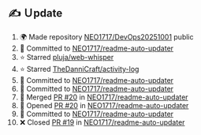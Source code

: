 
## ✍️ Ｕpdate

<!--START_SECTION:activity-->
1. 🌍 Made repository [NEO1717/DevOps20251001](https://github.com/NEO1717/DevOps20251001) public
2. 🚀 Committed to [NEO1717/readme-auto-updater](https://github.com/NEO1717/readme-auto-updater/commit/454ccd0357c87c130922ae2e5b6c8e5d0fc1193a)
3. ⭐ Starred [pluja/web-whisper](https://github.com/pluja/web-whisper)
4. ⭐ Starred [TheDanniCraft/activity-log](https://github.com/TheDanniCraft/activity-log)
5. 🚀 Committed to [NEO1717/readme-auto-updater](https://github.com/NEO1717/readme-auto-updater/commit/9759b8d6317ad52fa635da94e2caf81e371dac69)
6. 🚀 Committed to [NEO1717/readme-auto-updater](https://github.com/NEO1717/readme-auto-updater/commit/ba9566c94b35b80b18da7f740053db3f8066b8fe)
7. 🔀 Merged [PR #20](https://github.com/NEO1717/readme-auto-updater/pull/20) in [NEO1717/readme-auto-updater](https://github.com/NEO1717/readme-auto-updater)
8. 🔀 Opened [PR #20](https://github.com/NEO1717/readme-auto-updater/pull/20) in [NEO1717/readme-auto-updater](https://github.com/NEO1717/readme-auto-updater)
9. 🚀 Committed to [NEO1717/readme-auto-updater](https://github.com/NEO1717/readme-auto-updater/commit/fd4c2de26ad5ca01edf69c46a93d84fd2c7a94a3)
10. ❌ Closed [PR #19](https://github.com/NEO1717/readme-auto-updater/pull/19) in [NEO1717/readme-auto-updater](https://github.com/NEO1717/readme-auto-updater)
<!--END_SECTION:activity-->

